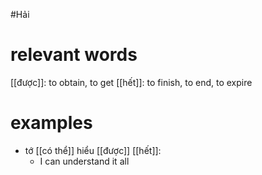 #Hải 

# relevant words
[[được]]: to obtain, to get 
[[hết]]: to finish, to end, to expire


# examples
- tớ [[có thể]] hiểu [[được]] [[hết]]: 
	- I can understand it all
